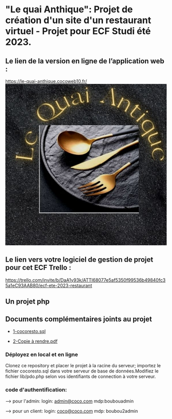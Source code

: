 <h1>"Le quai Anthique": Projet de création d'un site d'un restaurant virtuel - Projet pour ECF Studi été 2023.</h1>

## Le lien de la version en ligne de l’application web :
https://le-quai-anthique.cocoweb10.fr/
![Le logo](https://github.com/ChristelleCossard/restococo/blob/main/images/logo-quai-antique.jpg)

## Le lien vers votre logiciel de gestion de projet pour cet ECF Trello :
https://trello.com/invite/b/DaA1y93k/ATTI68077e5af5350f99536b49840fc35a1eC93AAB80/ecf-ete-2023-restaurant

## Un projet php

## Documents complémentaires joints au projet

+ [1-cocoresto.sql](https://github.com/ChristelleCossard/restococo/blob/main/cocoresto.sql)

+ [2-Copie à rendre.pdf](https://github.com/ChristelleCossard/restococo/blob/main/00-Documents-complementaires/ECF_GraduateDeveloppeur_Juillet2023_copiearendre_COSSARD_Christelle.pdf)



### Déployez en local et en ligne

Clonez ce repository et placer le projet à la racine du serveur; importez le fichier cocoresto.sql dans votre serveur de base de données.Modifiez le fichier lib/pdo.php selon vos identifiants de connection à votre serveur.

### code d'authentification:

--> pour l'admin:
login: admin@coco.com
mdp:boubouadmin

--> pour un client:
login: coco@coco.com
mdp: boubou2admin


